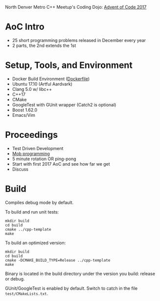 North Denver Metro C++ Meetup's Coding Dojo: [Advent of Code 2017](https://adventofcode.com/2017)

# AoC Intro
- 25 short programming problems released in December every year
- 2 parts, the 2nd extends the 1st

# Setup, Tools, and Environment
- Docker Build Environment ([Dockerfile](Dockerfile))
- Ubuntu 17.10 (Artful Aardvark)
- Clang 5.0 w/ libc++
- C++17
- CMake
- GoogleTest with GUnit wrapper (Catch2 is optional)
- Boost 1.62.0
- Emacs/Vim

# Proceedings
- Test Driven Development
- [Mob programming](https://en.wikipedia.org/wiki/Mob_programming)
- 5 minute rotation OR ping-pong
- Start with first 2017 AoC and see how far we get
- Discuss

# Build

Compiles debug mode by default.

To build and run unit tests:

```
mkdir build
cd build
cmake ../cpp-template
make
```

To build an optimized version:
```
mkdir build
cd build
cmake -DCMAKE_BUILD_TYPE=Release ../cpp-template
make
```

Binary is located in the build directory under the version you build:
release or debug.

GUnit/GoogleTest is enabled by default. Switch to catch in the file
`test/CMakeLists.txt`.